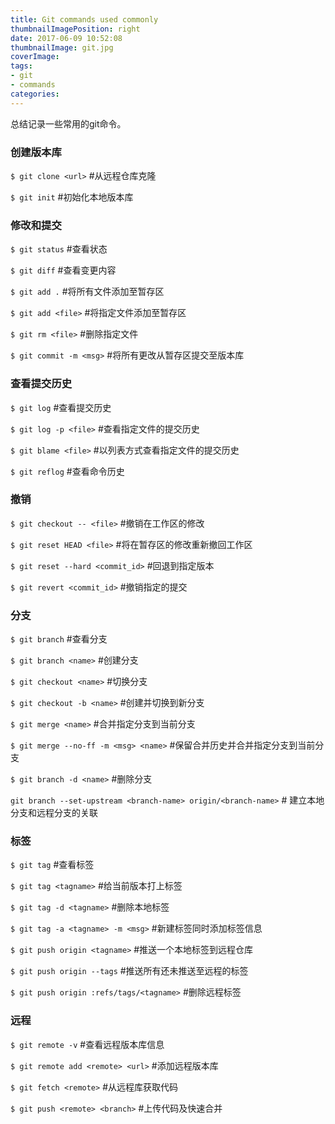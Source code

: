 ```yaml
---
title: Git commands used commonly
thumbnailImagePosition: right
date: 2017-06-09 10:52:08
thumbnailImage: git.jpg
coverImage:
tags: 
- git
- commands
categories:
---
```


总结记录一些常用的git命令。
<!--excerpt-->

<!--toc-->

### 创建版本库
`$ git clone <url>` #从远程仓库克隆

`$ git init` #初始化本地版本库
### 修改和提交
`$ git status` #查看状态

`$ git diff` #查看变更内容

`$ git add .` #将所有文件添加至暂存区

`$ git add <file>` #将指定文件添加至暂存区

`$ git rm <file>` #删除指定文件

`$ git commit -m <msg>` #将所有更改从暂存区提交至版本库
### 查看提交历史
`$ git log` #查看提交历史

`$ git log -p <file>` #查看指定文件的提交历史

`$ git blame <file>` #以列表方式查看指定文件的提交历史

`$ git reflog` #查看命令历史
### 撤销
`$ git checkout -- <file>` #撤销在工作区的修改

`$ git reset HEAD <file>` #将在暂存区的修改重新撤回工作区

`$ git reset --hard <commit_id>` #回退到指定版本

`$ git revert <commit_id>` #撤销指定的提交
### 分支
`$ git branch` #查看分支

`$ git branch <name>` #创建分支

`$ git checkout <name>` #切换分支

`$ git checkout -b <name>` #创建并切换到新分支

`$ git merge <name>` #合并指定分支到当前分支

`$ git merge --no-ff -m <msg> <name>` #保留合并历史并合并指定分支到当前分支

`$ git branch -d <name>` #删除分支

`git branch --set-upstream <branch-name> origin/<branch-name>` # 建立本地分支和远程分支的关联
### 标签
`$ git tag` #查看标签

`$ git tag <tagname>` #给当前版本打上标签

`$ git tag -d <tagname>` #删除本地标签

`$ git tag -a <tagname> -m <msg>` #新建标签同时添加标签信息

`$ git push origin <tagname>` #推送一个本地标签到远程仓库

`$ git push origin --tags` #推送所有还未推送至远程的标签

`$ git push origin :refs/tags/<tagname>` #删除远程标签
### 远程
`$ git remote -v` #查看远程版本库信息

`$ git remote add <remote> <url>` #添加远程版本库

`$ git fetch <remote>` #从远程库获取代码

`$ git push <remote> <branch>` #上传代码及快速合并

